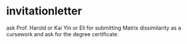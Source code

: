 # invitationletter
ask Prof. Harold or Kai Yin or Eli for submitting Matrix dissimilarity as a cursework and ask for the degree certificate.
